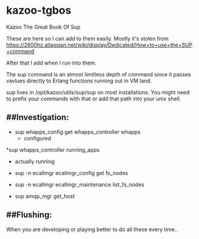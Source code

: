 kazoo-tgbos
===========

Kazoo The Great Book Of Sup

These are here so I can add to them easily.  Mostly it's stolen from 
https://2600hz.atlassian.net/wiki/display/Dedicated/How+to+use+the+SUP+command

After that I add when I run into them.

The sup command is an almost limitless depth of command since it passes vavlues directly to Erlang
functions running out in VM land.

sup lives in /opt/kazoo/utils/sup/sup on most installations.  You might need to prefix your commands with that
or add that path into your unix shell.

##Investigation:
-----------------
* sup whapps_config get whapps_controller whapps   
  * configured

*sup whapps_controller running_apps 
  * actually running

* sup -n ecallmgr ecallmgr_config get fs_nodes

* sup -n ecallmgr ecallmgr_maintenance list_fs_nodes
* sup amqp_mgr get_host

##Flushing:
-----------------

When you are developing or playing better to do all these every time..
